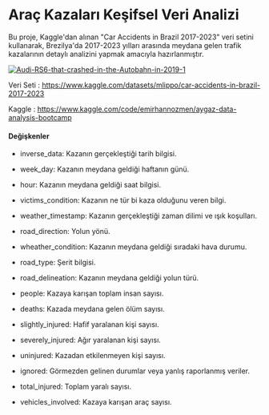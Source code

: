 # Araç Kazaları Keşifsel Veri Analizi

Bu proje, Kaggle'dan alınan "Car Accidents in Brazil 2017-2023" veri setini kullanarak, Brezilya'da 2017-2023 yılları arasında meydana gelen trafik kazalarının detaylı analizini yapmak amacıyla hazırlanmıştır.

<a href="https://ibb.co/3zd0wGC"><img src="https://i.ibb.co/QdQ6ZzK/Audi-RS6-that-crashed-in-the-Autobahn-in-2019-1.jpg" alt="Audi-RS6-that-crashed-in-the-Autobahn-in-2019-1" border="0"></a>


Veri Seti : https://www.kaggle.com/datasets/mlippo/car-accidents-in-brazil-2017-2023

Kaggle : https://www.kaggle.com/code/emirhannozmen/aygaz-data-analysis-bootcamp



#### Değişkenler


* inverse_data: Kazanın gerçekleştiği tarih bilgisi.

* week_day: Kazanın meydana geldiği haftanın günü.

* hour: Kazanın meydana geldiği saat bilgisi.

* victims_condition: Kazanın ne tür bi kaza olduğunu veren bilgi.

* weather_timestamp: Kazanın gerçekleştiği zaman dilimi ve ışık koşulları.

* road_direction: Yolun yönü.

* wheather_condition: Kazanın meydana geldiği sıradaki hava durumu.

* road_type: Şerit bilgisi.

* road_delineation: Kazanın meydana geldiği yolun türü.

* people: Kazaya karışan toplam insan sayısı.

* deaths: Kazada meydana gelen ölüm sayısı.

* slightly_injured: Hafif yaralanan kişi sayısı.

* severely_injured: Ağır yaralanan kişi sayısı.

* uninjured: Kazadan etkilenmeyen kişi sayısı.

* ignored: Görmezden gelinen durumlar veya yanlış raporlanmış veriler.

* total_injured: Toplam yaralı sayısı.

* vehicles_involved: Kazaya karışan araç sayısı.
